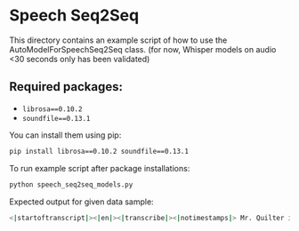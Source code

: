 # Speech Seq2Seq
This directory contains an example script of how to use the AutoModelForSpeechSeq2Seq class. (for now, Whisper models on audio <30 seconds only has been validated)

## Required packages:
- `librosa==0.10.2`
- `soundfile==0.13.1`

You can install them using pip:
```sh
pip install librosa==0.10.2 soundfile==0.13.1
```

To run example script after package installations:
```sh
python speech_seq2seq_models.py
```

Expected output for given data sample:
```sh
<|startoftranscript|><|en|><|transcribe|><|notimestamps|> Mr. Quilter is the apostle of the middle classes and we are glad to welcome his gospel.<|endoftext|>
```